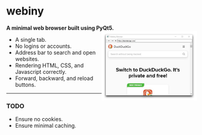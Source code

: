 # webiny
**A minimal web browser built using PyQt5.**
<img align="right" width="50%" margin-left="20px" src="docs/webiny_head.png"> 

+ A single tab.
+ No logins or accounts.
+ Address bar to search and open websites.
+ Rendering HTML, CSS, and Javascript correctly.
+ Forward, backward, and reload buttons.


---
### TODO
+ Ensure no cookies.
+ Ensure minimal caching.
